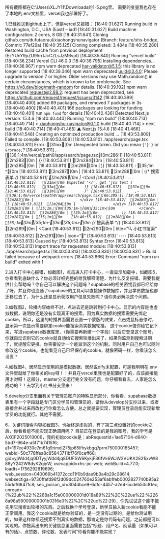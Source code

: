 所有截图都在C:\\Users\\XLJY11\\Downloads的1-5.png里。
需要的变量我也存在了本地的.env文档里，vercel我也部署好了。



1.已经推送到github上了，但是vercel又报错：
[18:40:31.627] Running build in Washington, D.C., USA (East) – iad1
[18:40:31.627] Build machine configuration: 2 cores, 8 GB
[18:40:31.641] Cloning github.com/dufutaoraul/xiaohongshunavigator (Branch: feature/xhs-bridge, Commit: 77ef29a)
[18:40:35.125] Cloning completed: 3.484s
[18:40:35.280] Restored build cache from previous deployment (EzYUnY9pZU95rrtJcCZLsJzM6vpt)
[18:40:35.840] Running "vercel build"
[18:40:36.234] Vercel CLI 46.0.3
[18:40:36.795] Installing dependencies...
[18:40:38.967] npm warn deprecated har-validator@5.1.5: this library is no longer supported
[18:40:39.046] npm warn deprecated uuid@3.4.0: Please upgrade  to version 7 or higher.  Older versions may use Math.random() in certain circumstances, which is known to be problematic.  See https://v8.dev/blog/math-random for details.
[18:40:39.102] npm warn deprecated request@2.88.2: request has been deprecated, see https://github.com/request/request/issues/3142
[18:40:40.399] 
[18:40:40.400] added 69 packages, and removed 7 packages in 3s
[18:40:40.400] 
[18:40:40.401] 166 packages are looking for funding
[18:40:40.401]   run `npm fund` for details
[18:40:40.436] Detected Next.js version: 15.4.6
[18:40:40.440] Running "npm run build"
[18:40:40.713] 
[18:40:40.714] > xiaohongshu-navigator@0.1.0 build
[18:40:40.714] > next build
[18:40:40.714] 
[18:40:41.465]    ▲ Next.js 15.4.6
[18:40:41.466] 
[18:40:41.548]    Creating an optimized production build ...
[18:40:53.809] Failed to compile.
[18:40:53.809] 
[18:40:53.810] ./app/search/page.tsx
[18:40:53.811] Error:   [31mx[0m Unexpected token. Did you mean `{'}'}` or `&rbrace;`?
[18:40:53.811]      ,-[[36;1;4m/vercel/path0/app/search/page.tsx[0m:286:1]
[18:40:53.811]  [2m283[0m |               )}
[18:40:53.811]  [2m284[0m |             </div>
[18:40:53.811]  [2m285[0m |           </Card>
[18:40:53.811]  [2m286[0m |         )}
[18:40:53.811]      : [35;1m         ^[0m
[18:40:53.811]  [2m287[0m | 
[18:40:53.811]  [2m288[0m |         {/* 搜索表单 */}
[18:40:53.811]  [2m289[0m |         <Card 
[18:40:53.811]      `----
[18:40:53.811]   [31mx[0m Expected '</', got 'jsx text (
[18:40:53.812]   [31m|[0m         )}
[18:40:53.812]   [31m|[0m
[18:40:53.812]   [31m|[0m         )'
[18:40:53.812]      ,-[[36;1;4m/vercel/path0/app/search/page.tsx[0m:285:1]
[18:40:53.812]  [2m282[0m |                     </div>
[18:40:53.812]  [2m283[0m |                   )}
[18:40:53.812]  [2m284[0m |                 </div>
[18:40:53.812]  [2m285[0m | [35;1m,[0m[35;1m-[0m[35;1m>[0m           </Card>
[18:40:53.812]  [2m286[0m | [35;1m|[0m           )}
[18:40:53.812]  [2m287[0m | [35;1m|[0m   
[18:40:53.812]  [2m288[0m | [35;1m`[0m[35;1m-[0m[35;1m>[0m         {/* 搜索表单 */}
[18:40:53.812]  [2m289[0m |             <Card 
[18:40:53.812]  [2m290[0m |               title="🔍 小红书搜索" 
[18:40:53.812]  [2m291[0m |               icon="🌟"
[18:40:53.813]      `----
[18:40:53.813] 
[18:40:53.813] Caused by:
[18:40:53.813]     Syntax Error
[18:40:53.813] 
[18:40:53.813] Import trace for requested module:
[18:40:53.813] ./app/search/page.tsx
[18:40:53.813] 
[18:40:53.830] 
[18:40:53.831] > Build failed because of webpack errors
[18:40:53.866] Error: Command "npm run build" exited with 1



2.进入打卡中心报错，如截图1，点击进入打卡中心，一直显示加载中，如截图5，你看看到底缺什么？你必须详细完整的给我解释清楚，为什么反复报错。需要我提供什么帮助吗？你自己可以解决这个问题吗？supabase的相关密钥我都已经给你了呀，并且你也连通了supabase的工具可以直接操作数据库，并且学员数据也都迁移过去了，为什么还是显示获取用户信息失败呢？请你务必解决这个问题。

3.如截图2，轮播内容始终不对，点进去还是跳转到打卡中心。显示的内容是也虚拟数据，说明你还是没有实现真正的搜索。因为真实数据的搜索需要先绑定cookie，所以，这里的轮播界面需要设置一个蒙版的效果，点击或鼠标悬停时，显示第一次显示需要绑定cookie能搜索真实数据轮播。
这个cookie值你给它记下来，写进supabase数据库里，（你需要再新建一个字段）以后它登录这个账号，你就自动识别它的cookie就自动给它搜索轮播出来了，如果你监测到搜索过期了，就提醒它更换。你需要设计一个能监测这个的机制。同时用户自己也可以随时修改这个cookie，也能看见自己已经保存的cookie，就像密码一样，你看该怎么设置？

4.如截图4，居然显示使用的是模拟数据，居然说dify未配置，可是我明明在.env文件里就给了你相关的key呀！！并且在vercel里我也是配置好了的，应该直接能用才对呀！这部分，master分支运行完全没有问题，你仔细看看去，人家是怎么成功的？！去学到小红书分支里来！


5.develop分支里面有关于管理员账户的特殊显示部分，你看看，supabase数据表里有一个字段就是专门区分学员和管理员的，请你从develop分支抄过来，或者直接合并过来再改也行你看怎么方便。总之就是要实现，管理员登录后能实现新增学员的功能就行。其他不需要。

6，关键词搜索内容如截图3，也始终是虚拟的，有了第三点设置好的cookie之后，你看看能不能实现正确调用呢？
目前正在登录的是我的账号，我的学号是AXCF2025010006，我的初始cookie是：abRequestId=1ae57104-d640-5bd7-964e-a5f71b7415f6; a1=197ee4930c7m61g9rimdj275jp65lfhykbgq7prm750000185457; webId=50c778ffea8c85843711bf76f0ceff68; gid=yjWdd4jq0DTyyjWdd4jq8DUFSW6KykjF36fVk6WJW2VUKA2821ixvW888yY242W8dyK2qiyW; xsecappid=xhs-pc-web; webBuild=4.77.0; loadts=1756292819696; web_session=040069b41372ccd11f0b9dae9b3a4b29c08614; websectiga=9730ffafd96f2d09dc024760e253af6ab1feb0002827740b95a255ddf6847fc8; sec_poison_id=304dbce9-6dfc-4457-a2e4-5cdeb50c81ec; unread={%22ub%22:%2268a1c15e000000001d018a89%22%2C%22ue%22:%2268a98a59000000001b0316e0%22%2C%22uc%22:29}，你先试试这个能不能先用它搜索出轮播的东西。之后我换个学号登录，新学员输入新cookie看能不能正常调用。我这个cookie就是给你验证的，是一定没有过期的，是给你测试用的，如果这样你都还搜索不到真实的数据，那肯定是你代码有问题，之前都是可以实现的。你搜索出来的关键信息里面需要包括“标题、用户名、阅读量（如果可以有的话）、点赞数、评论数、发表时间”你看你能不能实现？




